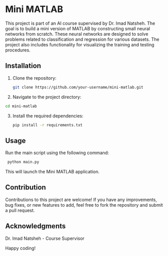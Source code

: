 # Mini MATLAB

This project is part of an AI course supervised by Dr. Imad Natsheh. The goal is to build a mini version of MATLAB by constructing small neural networks from scratch. These neural networks are designed to solve problems related to classification and regression for various datasets. The project also includes functionality for visualizing the training and testing procedures.

## Installation

1. Clone the repository:

   ```bash
   git clone https://github.com/your-username/mini-matlab.git
   ```

2. Navigate to the project directory:

  ```bash
  cd mini-matlab
  ```

3. Install the required dependencies:

   ```bash
   pip install -r requirements.txt
   ```


## Usage

Run the main script using the following command:

   ```bash
    python main.py
   ```


This will launch the Mini MATLAB application.

## Contribution
Contributions to this project are welcome! If you have any improvements, bug fixes, or new features to add, feel free to fork the repository and submit a pull request.

## Acknowledgments
Dr. Imad Natsheh - Course Supervisor


Happy coding!
